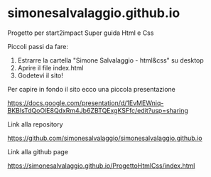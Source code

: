 # simonesalvalaggio.github.io
Progetto per start2impact 
Super guida Html e Css

Piccoli passi da fare:

1) Estrarre la cartella "Simone Salvalaggio - html&css" su desktop
2) Aprire il file index.html 
3) Godetevi il sito!


Per capire in fondo il sito ecco una piccola presentazione

https://docs.google.com/presentation/d/1EvMEWniq-BKBIsTdQoOlE8QdxRm4Jb6ZBTQExgKSFfc/edit?usp=sharing

Link alla repository

https://github.com/simonesalvalaggio/simonesalvalaggio.github.io

Link alla github page

https://simonesalvalaggio.github.io/ProgettoHtmlCss/index.html
